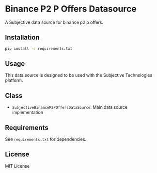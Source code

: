 # Binance P2 P Offers Datasource

A Subjective data source for binance p2 p offers.

## Installation

```bash
pip install -r requirements.txt
```

## Usage

This data source is designed to be used with the Subjective Technologies platform.

## Class

- `SubjectiveBinanceP2POffersDataSource`: Main data source implementation

## Requirements

See `requirements.txt` for dependencies.

## License

MIT License
